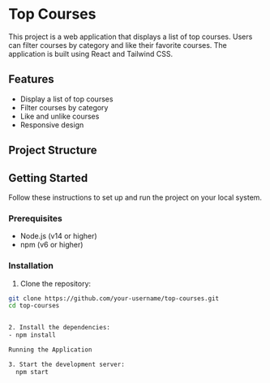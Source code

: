 # Top Courses

This project is a web application that displays a list of top courses. Users can filter courses by category and like their favorite courses. The application is built using React and Tailwind CSS.

## Features

- Display a list of top courses
- Filter courses by category
- Like and unlike courses
- Responsive design

## Project Structure

## Getting Started

Follow these instructions to set up and run the project on your local system.

### Prerequisites

- Node.js (v14 or higher)
- npm (v6 or higher)

### Installation

1. Clone the repository:

```sh
git clone https://github.com/your-username/top-courses.git
cd top-courses


2. Install the dependencies:
- npm install

Running the Application

3. Start the development server:
  npm start
